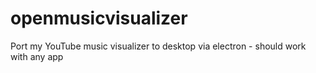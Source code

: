 # openmusicvisualizer
Port my YouTube music visualizer to desktop via electron - should work with any app
